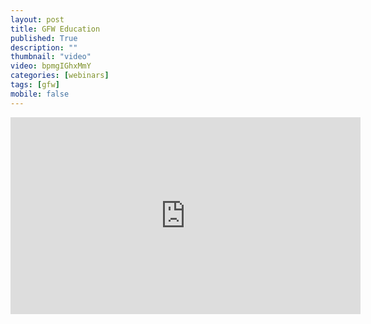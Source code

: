 ```yaml
---
layout: post
title: GFW Education
published: True
description: ""
thumbnail: "video"
video: bpmgIGhxMmY
categories: [webinars]
tags: [gfw]
mobile: false
---
```



<div id="desktopContent" class="content">
  <div class="video">
    <iframe width="560" height="315" src="https://www.youtube.com/embed/bpmgIGhxMmY" frameborder="0" allowfullscreen></iframe>
  </div>
</div>

<div id="mobileContent" class="content">
</div>
